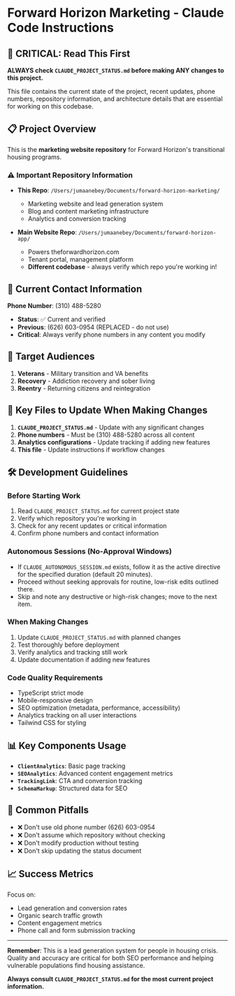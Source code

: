 # Forward Horizon Marketing - Claude Code Instructions

## 🚨 CRITICAL: Read This First

**ALWAYS check `CLAUDE_PROJECT_STATUS.md` before making ANY changes to this project.**

This file contains the current state of the project, recent updates, phone numbers, repository information, and architecture details that are essential for working on this codebase.

## 📋 Project Overview

This is the **marketing website repository** for Forward Horizon's transitional housing programs. 

### ⚠️ Important Repository Information
- **This Repo**: `/Users/jumaanebey/Documents/forward-horizon-marketing/`
  - Marketing website and lead generation system
  - Blog and content marketing infrastructure
  - Analytics and conversion tracking

- **Main Website Repo**: `/Users/jumaanebey/Documents/forward-horizon-app/`
  - Powers theforwardhorizon.com
  - Tenant portal, management platform
  - **Different codebase** - always verify which repo you're working in!

## 🔢 Current Contact Information

**Phone Number**: (310) 488-5280
- **Status**: ✅ Current and verified
- **Previous**: (626) 603-0954 (REPLACED - do not use)
- **Critical**: Always verify phone numbers in any content you modify

## 🎯 Target Audiences

1. **Veterans** - Military transition and VA benefits
2. **Recovery** - Addiction recovery and sober living
3. **Reentry** - Returning citizens and reintegration

## 📁 Key Files to Update When Making Changes

1. **`CLAUDE_PROJECT_STATUS.md`** - Update with any significant changes
2. **Phone numbers** - Must be (310) 488-5280 across all content
3. **Analytics configurations** - Update tracking if adding new features
4. **This file** - Update instructions if workflow changes

## 🛠️ Development Guidelines

### Before Starting Work
1. Read `CLAUDE_PROJECT_STATUS.md` for current project state
2. Verify which repository you're working in
3. Check for any recent updates or critical information
4. Confirm phone numbers and contact information

### Autonomous Sessions (No-Approval Windows)
- If `CLAUDE_AUTONOMOUS_SESSION.md` exists, follow it as the active directive for the specified duration (default 20 minutes).
- Proceed without seeking approvals for routine, low-risk edits outlined there.
- Skip and note any destructive or high-risk changes; move to the next item.

### When Making Changes
1. Update `CLAUDE_PROJECT_STATUS.md` with planned changes
2. Test thoroughly before deployment
3. Verify analytics and tracking still work
4. Update documentation if adding new features

### Code Quality Requirements
- TypeScript strict mode
- Mobile-responsive design
- SEO optimization (metadata, performance, accessibility)
- Analytics tracking on all user interactions
- Tailwind CSS for styling

## 📊 Key Components Usage

- **`ClientAnalytics`**: Basic page tracking
- **`SEOAnalytics`**: Advanced content engagement metrics
- **`TrackingLink`**: CTA and conversion tracking
- **`SchemaMarkup`**: Structured data for SEO

## 🚨 Common Pitfalls

- ❌ Don't use old phone number (626) 603-0954
- ❌ Don't assume which repository without checking
- ❌ Don't modify production without testing
- ❌ Don't skip updating the status document

## 📈 Success Metrics

Focus on:
- Lead generation and conversion rates
- Organic search traffic growth
- Content engagement metrics
- Phone call and form submission tracking

---

**Remember**: This is a lead generation system for people in housing crisis. Quality and accuracy are critical for both SEO performance and helping vulnerable populations find housing assistance.

**Always consult `CLAUDE_PROJECT_STATUS.md` for the most current project information.**